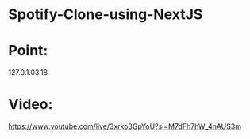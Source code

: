 # Spotify-Clone-using-NextJS

# Point:
127.0.1.03.18

# Video:
https://www.youtube.com/live/3xrko3GpYoU?si=M7dFh7hW_4nAUS3m